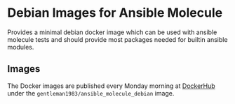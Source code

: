 # Debian Images for Ansible Molecule

Provides a minimal debian docker image which can be used with ansible molecule tests and should provide most packages needed for builtin ansible modules.

## Images
The Docker images are published every Monday morning at [DockerHub](https://hub.docker.com/repository/docker/gentleman1983/ansible_molecule_debian) under the `gentleman1983/ansible_molecule_debian` image.

